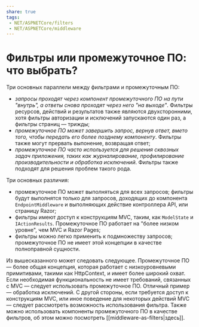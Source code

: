 ```yaml
---
share: true
tags:
 - NET/ASPNETCore/filters
 - NET/ASPNETCore/middleware
---
```

# Фильтры или промежуточное ПО: что выбрать?
Три основных параллели между фильтрами и промежуточным ПО:
- *запросы проходят через компонент промежуточного ПО на пути "внутрь", а ответы снова проходят через него "на выходе"*. Фильтры ресурсов, действий и результатов также являются двухсторонними, хотя фильтры авторизации и исключений запускаются один раз, а фильтры страниц — трижды;
- *промежуточное ПО может завершить запрос, вернув ответ, вмето того, чтобы передать его более позднему компоненту*. Фильтры также могут прервать выпонение, возвращая ответ;
- *промежуточное ПО часто используется для решения сквозных задач приложения, таких как журналирование, профилирование производительности и обработка исключений*. Фильтры также подходят для решения проблем такого рода.

Три основных различия:
- промежуточное ПО может выполняться для всех запросов; фильтры будут выполнятся только для запросов, доходящих до компонента `EndpointMiddleware` и выполняющих действие контроллера API, или страницу Razor;
- фильтры имеют доступ к конструкциям MVC, таким, как `ModelState` и `IActionResults`. Промежуточное ПО работает на "более низком уровне", чем MVC и Razor Pages;
- фильтры можно легко применить к подмножеству запросов; промежуточное ПО не имеет этой концепции в качестве полноправной сущности.

Из вышесказанного может следовать следующее. Промежуточное ПО — более общая концепция, которая работает с низкоуровневыми примитивами, такими как HttpContext, и имеет более широкий охват. Если необходимая функциональность не имеет требований, связанных с MVC — следует использовать промежуточное ПО. Отличный пример — обработка исключений.
С другой стороны, если требуется доступ к конструкциям MVC, или иное поведение для некоторых действий MVC — следует рассмотреть возможность использования фильтра.
Также можно использовать компоненты промежуточного ПО в качестве фильтров, об этом можно посмотреть [[middleware-as-filters|здесь]].